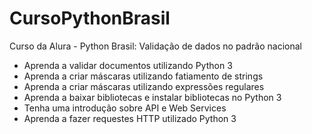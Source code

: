 # CursoPythonBrasil
Curso da Alura - Python Brasil: Validação de dados no padrão nacional

- Aprenda a validar documentos utilizando Python 3
- Aprenda a criar máscaras utilizando fatiamento de strings
- Aprenda a criar máscaras utilizando expressões regulares
- Aprenda a baixar bibliotecas e instalar bibliotecas no Python 3
- Tenha uma introdução sobre API e Web Services
- Aprenda a fazer requestes HTTP utilizado Python 3
